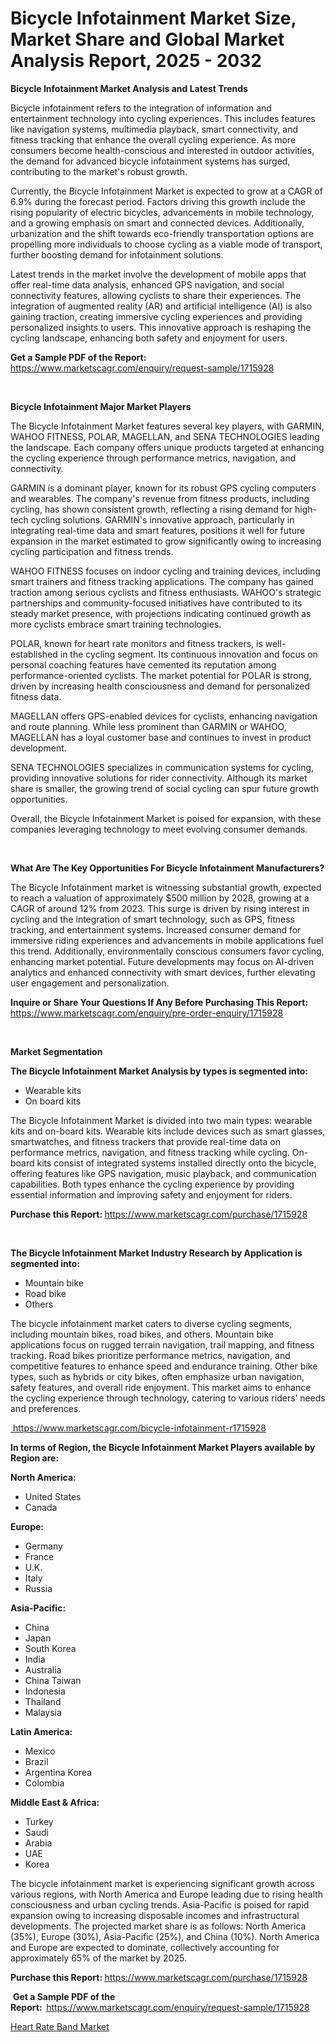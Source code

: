 <p><h1>Bicycle Infotainment Market Size, Market Share and Global Market Analysis Report, 2025 - 2032</h1></p><p><strong>Bicycle Infotainment Market Analysis and Latest Trends</strong></p>
<p><p>Bicycle infotainment refers to the integration of information and entertainment technology into cycling experiences. This includes features like navigation systems, multimedia playback, smart connectivity, and fitness tracking that enhance the overall cycling experience. As more consumers become health-conscious and interested in outdoor activities, the demand for advanced bicycle infotainment systems has surged, contributing to the market's robust growth.</p><p>Currently, the Bicycle Infotainment Market is expected to grow at a CAGR of 6.9% during the forecast period. Factors driving this growth include the rising popularity of electric bicycles, advancements in mobile technology, and a growing emphasis on smart and connected devices. Additionally, urbanization and the shift towards eco-friendly transportation options are propelling more individuals to choose cycling as a viable mode of transport, further boosting demand for infotainment solutions.</p><p>Latest trends in the market involve the development of mobile apps that offer real-time data analysis, enhanced GPS navigation, and social connectivity features, allowing cyclists to share their experiences. The integration of augmented reality (AR) and artificial intelligence (AI) is also gaining traction, creating immersive cycling experiences and providing personalized insights to users. This innovative approach is reshaping the cycling landscape, enhancing both safety and enjoyment for users.</p></p>
<p><strong>Get a Sample PDF of the Report:&nbsp;</strong> <a href="https://www.marketscagr.com/enquiry/request-sample/1715928?utm_campaign=1889&utm_medium=2&utm_source=Github&utm_content=ia&utm_term=12012025&utm_id=bicycle-infotainment">https://www.marketscagr.com/enquiry/request-sample/1715928</a></p>
<p>&nbsp;</p>
<p><strong>Bicycle Infotainment Major Market Players</strong></p>
<p><p>The Bicycle Infotainment Market features several key players, with GARMIN, WAHOO FITNESS, POLAR, MAGELLAN, and SENA TECHNOLOGIES leading the landscape. Each company offers unique products targeted at enhancing the cycling experience through performance metrics, navigation, and connectivity.</p><p>GARMIN is a dominant player, known for its robust GPS cycling computers and wearables. The company's revenue from fitness products, including cycling, has shown consistent growth, reflecting a rising demand for high-tech cycling solutions. GARMIN's innovative approach, particularly in integrating real-time data and smart features, positions it well for future expansion in the market estimated to grow significantly owing to increasing cycling participation and fitness trends.</p><p>WAHOO FITNESS focuses on indoor cycling and training devices, including smart trainers and fitness tracking applications. The company has gained traction among serious cyclists and fitness enthusiasts. WAHOO's strategic partnerships and community-focused initiatives have contributed to its steady market presence, with projections indicating continued growth as more cyclists embrace smart training technologies.</p><p>POLAR, known for heart rate monitors and fitness trackers, is well-established in the cycling segment. Its continuous innovation and focus on personal coaching features have cemented its reputation among performance-oriented cyclists. The market potential for POLAR is strong, driven by increasing health consciousness and demand for personalized fitness data.</p><p>MAGELLAN offers GPS-enabled devices for cyclists, enhancing navigation and route planning. While less prominent than GARMIN or WAHOO, MAGELLAN has a loyal customer base and continues to invest in product development.</p><p>SENA TECHNOLOGIES specializes in communication systems for cycling, providing innovative solutions for rider connectivity. Although its market share is smaller, the growing trend of social cycling can spur future growth opportunities.</p><p>Overall, the Bicycle Infotainment Market is poised for expansion, with these companies leveraging technology to meet evolving consumer demands.</p></p>
<p>&nbsp;</p>
<p><strong>What Are The Key Opportunities For Bicycle Infotainment Manufacturers?</strong></p>
<p><p>The Bicycle Infotainment market is witnessing substantial growth, expected to reach a valuation of approximately $500 million by 2028, growing at a CAGR of around 12% from 2023. This surge is driven by rising interest in cycling and the integration of smart technology, such as GPS, fitness tracking, and entertainment systems. Increased consumer demand for immersive riding experiences and advancements in mobile applications fuel this trend. Additionally, environmentally conscious consumers favor cycling, enhancing market potential. Future developments may focus on AI-driven analytics and enhanced connectivity with smart devices, further elevating user engagement and personalization.</p></p>
<p><strong>Inquire or Share Your Questions If Any Before Purchasing This Report:</strong> <a href="https://www.marketscagr.com/enquiry/pre-order-enquiry/1715928?utm_campaign=1889&utm_medium=2&utm_source=Github&utm_content=ia&utm_term=12012025&utm_id=bicycle-infotainment">https://www.marketscagr.com/enquiry/pre-order-enquiry/1715928</a></p>
<p>&nbsp;</p>
<p><strong>Market Segmentation</strong></p>
<p><strong>The Bicycle Infotainment Market Analysis by types is segmented into:</strong></p>
<p><ul><li>Wearable kits</li><li>On board kits</li></ul></p>
<p><p>The Bicycle Infotainment Market is divided into two main types: wearable kits and on-board kits. Wearable kits include devices such as smart glasses, smartwatches, and fitness trackers that provide real-time data on performance metrics, navigation, and fitness tracking while cycling. On-board kits consist of integrated systems installed directly onto the bicycle, offering features like GPS navigation, music playback, and communication capabilities. Both types enhance the cycling experience by providing essential information and improving safety and enjoyment for riders.</p></p>
<p><strong>Purchase this Report:&nbsp;</strong><a href="https://www.marketscagr.com/purchase/1715928?utm_campaign=1889&utm_medium=2&utm_source=Github&utm_content=ia&utm_term=12012025&utm_id=bicycle-infotainment">https://www.marketscagr.com/purchase/1715928</a></p>
<p>&nbsp;</p>
<p><strong>The Bicycle Infotainment Market Industry Research by Application is segmented into:</strong></p>
<p><ul><li>Mountain bike</li><li>Road bike</li><li>Others</li></ul></p>
<p><p>The bicycle infotainment market caters to diverse cycling segments, including mountain bikes, road bikes, and others. Mountain bike applications focus on rugged terrain navigation, trail mapping, and fitness tracking. Road bikes prioritize performance metrics, navigation, and competitive features to enhance speed and endurance training. Other bike types, such as hybrids or city bikes, often emphasize urban navigation, safety features, and overall ride enjoyment. This market aims to enhance the cycling experience through technology, catering to various riders’ needs and preferences.</p></p>
<p><a href="https://www.marketscagr.com/bicycle-infotainment-r1715928?utm_campaign=1889&utm_medium=2&utm_source=Github&utm_content=ia&utm_term=12012025&utm_id=bicycle-infotainment">&nbsp;https://www.marketscagr.com/bicycle-infotainment-r1715928</a></p>
<p><strong>In terms of Region, the Bicycle Infotainment Market Players available by Region are:</strong></p>
<p>
    <p> <strong> North America: </strong>
        <ul>
            <li>United States</li>
            <li>Canada</li>
        </ul>
        </p> 
    <p> <strong> Europe: </strong>
        <ul>
            <li>Germany</li>
            <li>France</li>
            <li>U.K.</li>
            <li>Italy</li>
            <li>Russia</li>
        </ul>
        </p> 
    <p> <strong> Asia-Pacific: </strong>
        <ul>
            <li>China</li>
            <li>Japan</li>
            <li>South Korea</li>
            <li>India</li>
            <li>Australia</li>
            <li>China Taiwan</li>
            <li>Indonesia</li>
            <li>Thailand</li>
            <li>Malaysia</li>
        </ul>
        </p> 
    <p> <strong> Latin America: </strong>
        <ul>
            <li>Mexico</li>
            <li>Brazil</li>
            <li>Argentina Korea</li>
            <li>Colombia</li>
        </ul>
        </p> 
    <p> <strong> Middle East & Africa: </strong>
        <ul>
            <li>Turkey</li>
            <li>Saudi</li>
            <li>Arabia</li>
            <li>UAE</li>
            <li>Korea</li>
        </ul>
    </p>
    </p>
<p><p>The bicycle infotainment market is experiencing significant growth across various regions, with North America and Europe leading due to rising health consciousness and urban cycling trends. Asia-Pacific is poised for rapid expansion owing to increasing disposable incomes and infrastructural developments. The projected market share is as follows: North America (35%), Europe (30%), Asia-Pacific (25%), and China (10%). North America and Europe are expected to dominate, collectively accounting for approximately 65% of the market by 2025.</p></p>
<p><strong>Purchase this Report: </strong><a href="https://www.marketscagr.com/purchase/1715928?utm_campaign=1889&utm_medium=2&utm_source=Github&utm_content=ia&utm_term=12012025&utm_id=bicycle-infotainment">https://www.marketscagr.com/purchase/1715928</a></p>
<p>&nbsp;<strong>Get a Sample PDF of the Report:&nbsp;&nbsp;</strong><a href="https://www.marketscagr.com/enquiry/request-sample/1715928?utm_campaign=1889&utm_medium=2&utm_source=Github&utm_content=ia&utm_term=12012025&utm_id=bicycle-infotainment">https://www.marketscagr.com/enquiry/request-sample/1715928</a></p>
<p><strong></strong></p>
<p><p><a href="https://github.com/prosalinda88/Market-Research-Report-List-7/blob/main/heart-rate-band-market.md?utm_campaign=1889&utm_medium=2&utm_source=Github&utm_content=ia&utm_term=12012025&utm_id=bicycle-infotainment">Heart Rate Band Market</a></p></p>